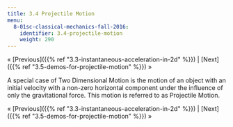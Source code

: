 ```yaml
---
title: 3.4 Projectile Motion
menu:
  8-01sc-classical-mechanics-fall-2016:
    identifier: 3.4-projectile-motion
    weight: 290
---
```

« [Previous]({{% ref "3.3-instantaneous-acceleration-in-2d" %}}) | [Next]({{% ref "3.5-demos-for-projectile-motion" %}}) »

A special case of Two Dimensional Motion is the motion of an object with an initial velocity with a non-zero horizontal component under the influence of only the gravitational force. This motion is referred to as Projectile Motion.

« [Previous]({{% ref "3.3-instantaneous-acceleration-in-2d" %}}) | [Next]({{% ref "3.5-demos-for-projectile-motion" %}}) »